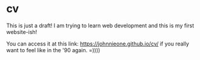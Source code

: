 # cv
This is just a draft!
I am trying to learn web development and this is my first website-ish!

You can access it at this link: https://johnnieone.github.io/cv/ if you really want to feel like in the '90 again. =))))
